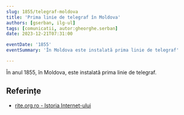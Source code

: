 ```yaml
---
slug: 1855/telegraf-moldova
title: 'Prima linie de telegraf în Moldova'
authors: [gserban, ilg-ul]
tags: [comunicatii, autor:gheorghe.serban]
date: 2023-12-21T07:31:00

eventDate: '1855'
eventSummary: 'În Moldova este instalată prima linie de telegraf'

---
```


În anul 1855, în Moldova, este instalată prima linie de telegraf.

<!-- truncate -->

## Referințe

- [rite.org.ro - Istoria Internet-ului](https://rite.org.ro/istoria-internetului/)
